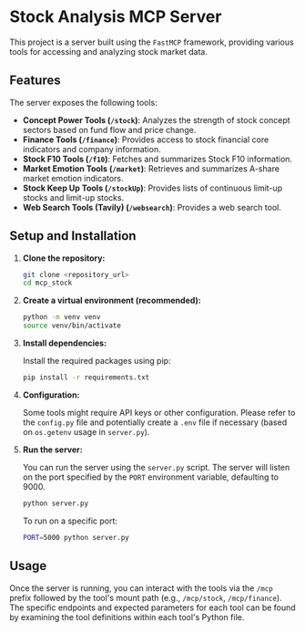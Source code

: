 # Stock Analysis MCP Server

This project is a server built using the `FastMCP` framework, providing various tools for accessing and analyzing stock market data.

## Features

The server exposes the following tools:

*   **Concept Power Tools (`/stock`)**: Analyzes the strength of stock concept sectors based on fund flow and price change.
*   **Finance Tools (`/finance`)**: Provides access to stock financial core indicators and company information.
*   **Stock F10 Tools (`/f10`)**: Fetches and summarizes Stock F10 information.
*   **Market Emotion Tools (`/market`)**: Retrieves and summarizes A-share market emotion indicators.
*   **Stock Keep Up Tools (`/stockUp`)**: Provides lists of continuous limit-up stocks and limit-up stocks.
*   **Web Search Tools (Tavily) (`/websearch`)**: Provides a web search tool.

## Setup and Installation

1.  **Clone the repository:**

    ```bash
    git clone <repository_url>
    cd mcp_stock
    ```

2.  **Create a virtual environment (recommended):**

    ```bash
    python -m venv venv
    source venv/bin/activate
    ```

3.  **Install dependencies:**

    Install the required packages using pip:

    ```bash
    pip install -r requirements.txt
    ```

4.  **Configuration:**

    Some tools might require API keys or other configuration. Please refer to the `config.py` file and potentially create a `.env` file if necessary (based on `os.getenv` usage in `server.py`).

5.  **Run the server:**

    You can run the server using the `server.py` script. The server will listen on the port specified by the `PORT` environment variable, defaulting to 9000.

    ```bash
    python server.py
    ```

    To run on a specific port:

    ```bash
    PORT=5000 python server.py
    ```

## Usage

Once the server is running, you can interact with the tools via the `/mcp` prefix followed by the tool's mount path (e.g., `/mcp/stock`, `/mcp/finance`). The specific endpoints and expected parameters for each tool can be found by examining the tool definitions within each tool's Python file. 